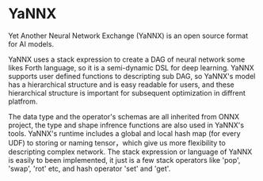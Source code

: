 # YaNNX
Yet Another Neural Network Exchange (YaNNX) is an open source format for AI models. 

YaNNX uses a stack expression to create a DAG of neural network some likes Forth language, so it is a semi-dynamic DSL for deep learning.
YaNNX supports user defined functions to descripting sub DAG, so YaNNX's model has a hierarchical structure and is easy readable for users, 
and these hierarchical structure is important for subsequent optimization in diffrent platfrom.

The data type and the operator's schemas are all inherited from ONNX project, the type and shape infrence functions are also used in YaNNX's tools.
YaNNX's runtime includes a global and local hash map (for every UDF) to storing or naming tensor，which give us more flexibility to descripting complex network.
The stack expression or language of YaNNX is easily to been implemented, it just is a few stack operators like 'pop', 'swap', 'rot' etc, and hash operator 'set' and 'get'.



